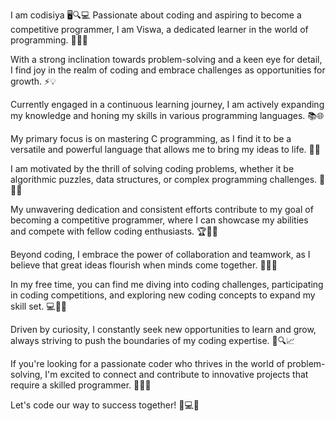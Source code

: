 I am codisiya 🖥️🔍💻
Passionate about coding and aspiring to become a competitive programmer, I am Viswa, a dedicated learner in the world of programming. 🌟👨‍💻

With a strong inclination towards problem-solving and a keen eye for detail, I find joy in the realm of coding and embrace challenges as opportunities for growth. ⚡💡

Currently engaged in a continuous learning journey, I am actively expanding my knowledge and honing my skills in various programming languages. 📚🌐

My primary focus is on mastering C programming, as I find it to be a versatile and powerful language that allows me to bring my ideas to life. 💪💡

I am motivated by the thrill of solving coding problems, whether it be algorithmic puzzles, data structures, or complex programming challenges. 🧩🔢🚀

My unwavering dedication and consistent efforts contribute to my goal of becoming a competitive programmer, where I can showcase my abilities and compete with fellow coding enthusiasts. 🏆💪🔥

Beyond coding, I embrace the power of collaboration and teamwork, as I believe that great ideas flourish when minds come together. 🤝💡🚀

In my free time, you can find me diving into coding challenges, participating in coding competitions, and exploring new coding concepts to expand my skill set. 💻🏅🌱

Driven by curiosity, I constantly seek new opportunities to learn and grow, always striving to push the boundaries of my coding expertise. 🌌🔍📈

If you're looking for a passionate coder who thrives in the world of problem-solving, I'm excited to connect and contribute to innovative projects that require a skilled programmer. 🌟🔥👥

Let's code our way to success together! 🚀💻💡
